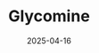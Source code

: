 ---  
layout: startup_page  
title: "Glycomine"  
id: "glycomine.com"  
permalink: "/glycomineglycomine.com04162025/"  
website: "http://www.glycomine.com/"  
funding_round: "Series C"  
funding_amount: "$115M"  
investors: "CTI Life Sciences Fund, funds managed by abrdn Inc., Advent Life Sciences, Novo Holdings, Sanofi Ventures, Abingworth, RiverVest Venture Partners, Sanderling Ventures, Chiesi Ventures, Remiges Ventures, Asahi Kasei Ventures"  
about: "Glycomine is a clinical-stage biotechnology company developing treatments for rare diseases lacking therapeutic options. Its lead candidate, GLM101, is a mannose-1-phosphate replacement therapy for PMM2-CDG, a life-threatening genetic disorder. The therapy aims to restore pathway function by bypassing disease-causing mutations."  
markets: "Biotechnology, Pharmaceuticals, Rare Diseases"  
hq: "San Francisco, California, United States"  
founded_year: "2015"  
linkedin: "https://www.linkedin.com/company/glycomine-inc-"  
twitter: "https://twitter.com/GlycomineBio"  
instagram: ""  
facebook: ""  
crunchbase: "https://www.crunchbase.com/organization/glycomine"  
pitchbook: "https://pitchbook.com/profiles/company/123277-69"  

date_display: "16-Apr-2025"  
date: "2025-04-16"

# SEO Optimization  
meta_title: "Glycomine - Series C Funding ($115M)"  
meta_description: "Glycomine, Glycomine is a clinical-stage biotechnology company developing treatments for rare diseases lacking therapeutic options. Its lead candidate, GLM101, i..."  
meta_keywords: "Glycomine, Biotechnology, Pharmaceuticals, Rare Diseases, Series C funding"  
canonical_url: "https://startup.projectstartups.com/glycomineglycomine.com04162025/"  
---
